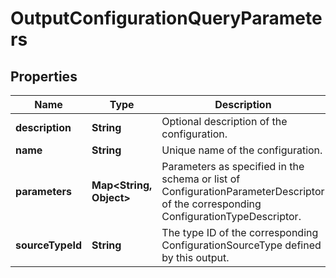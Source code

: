 

# OutputConfigurationQueryParameters


## Properties

| Name | Type | Description | Notes |
|------------ | ------------- | ------------- | -------------|
|**description** | **String** | Optional description of the configuration. |  [optional] |
|**name** | **String** | Unique name of the configuration. |  |
|**parameters** | **Map&lt;String, Object&gt;** | Parameters as specified in the schema or list of ConfigurationParameterDescriptor of the corresponding ConfigurationTypeDescriptor. |  |
|**sourceTypeId** | **String** | The type ID of the corresponding ConfigurationSourceType defined by this output. |  |



